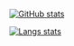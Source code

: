 [![GitHub stats](https://github-readme-stats-kappa-six-62.vercel.app/api?username=4l1fe&&custom_title=General%20stats&include_all_commits=true&count_private=true&show_icons=true&theme=graywhite&disable_animations=true&show=discussions_started)](https://github.com/4l1fe)

[![Langs stats](https://github-readme-stats-kappa-six-62.vercel.app/api/top-langs/?username=4l1fe&custom_title=Languages%20usage&layout=compact&hide=html,css,coffeescript&langs_count=10&theme=graywhite)](https://github.com/4l1fe)
